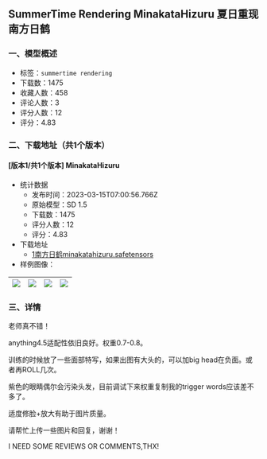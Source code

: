## SummerTime Rendering MinakataHizuru 夏日重现南方日鹤
### 一、模型概述

- 标签：`summertime rendering`
- 下载数：1475
- 收藏人数：458
- 评论人数：3
- 评分人数：12
- 评分：4.83

### 二、下载地址（共1个版本）

#### [版本1/共1个版本] MinakataHizuru

- 统计数据
  - 发布时间：2023-03-15T07:00:56.766Z
  - 原始模型：SD 1.5
  - 下载数：1475
  - 评分人数：12
  - 评分：4.83
- 下载地址
  - [1南方日鹤minakatahizuru.safetensors](https://civitai.com/api/download/models/23438)
- 样例图像：

| <img src="https://image.civitai.com/xG1nkqKTMzGDvpLrqFT7WA/b357b51d-ff08-49a1-9bcd-f2df2050ed00/width=450/254294.jpeg" /> | <img src="https://image.civitai.com/xG1nkqKTMzGDvpLrqFT7WA/f4ed5ec1-d139-4f7e-416b-c36a65f74700/width=450/254259.jpeg" /> | <img src="https://image.civitai.com/xG1nkqKTMzGDvpLrqFT7WA/791c0055-53db-4495-c0a5-024cb2c1ef00/width=450/254261.jpeg" /> | <img src="https://image.civitai.com/xG1nkqKTMzGDvpLrqFT7WA/01f875da-57a2-432c-3585-dc4d2caab000/width=450/254258.jpeg" /> |
| ---- | ---- | ---- | ---- |


### 三、详情
<p>老师真不错！</p><p>anything4.5适配性依旧良好。权重0.7-0.8。</p><p>训练的时候放了一些面部特写，如果出图有大头的，可以加big head在负面。或者再ROLL几次。</p><p>紫色的眼睛偶尔会污染头发，目前调试下来权重复制我的trigger words应该差不多了。</p><p>适度修脸+放大有助于图片质量。</p><p>请帮忙上传一些图片和回复，谢谢！</p><p>I NEED SOME REVIEWS OR COMMENTS,THX!</p>